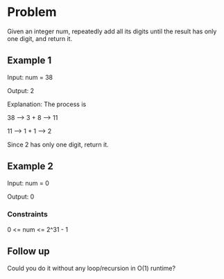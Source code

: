 # Problem

Given an integer num, repeatedly add all its digits until the result has only one digit, and return it.

## Example 1

Input: num = 38

Output: 2

Explanation: The process is

38 --> 3 + 8 --> 11

11 --> 1 + 1 --> 2 

Since 2 has only one digit, return it.

## Example 2

Input: num = 0

Output: 0
 
### Constraints

0 <= num <= 2^31 - 1

## Follow up

Could you do it without any loop/recursion in O(1) runtime?
